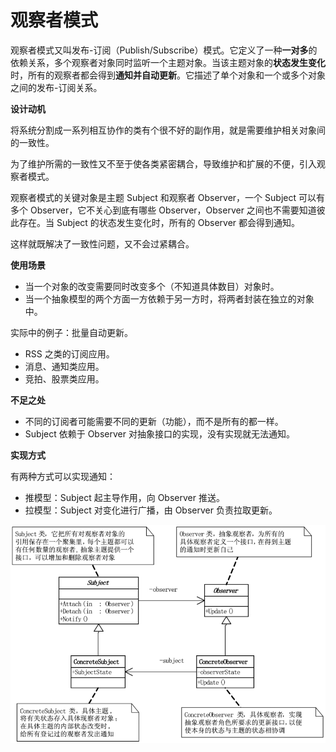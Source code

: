 # 观察者模式

观察者模式又叫发布-订阅（Publish/Subscribe）模式。它定义了一种**一对多**的依赖关系，多个观察者对象同时监听一个主题对象。当该主题对象的**状态发生变化**时，所有的观察者都会得到**通知并自动更新**。它描述了单个对象和一个或多个对象之间的发布-订阅关系。

**设计动机**

将系统分割成一系列相互协作的类有个很不好的副作用，就是需要维护相关对象间的一致性。

为了维护所需的一致性又不至于使各类紧密耦合，导致维护和扩展的不便，引入观察者模式。

观察者模式的关键对象是主题 Subject 和观察者 Observer，一个 Subject 可以有多个 Observer，它不关心到底有哪些 Observer，Observer 之间也不需要知道彼此存在。当 Subject 的状态发生变化时，所有的 Observer 都会得到通知。

这样就既解决了一致性问题，又不会过紧耦合。

**使用场景**

- 当一个对象的改变需要同时改变多个（不知道具体数目）对象时。
- 当一个抽象模型的两个方面一方依赖于另一方时，将两者封装在独立的对象中。

实际中的例子：批量自动更新。

- RSS 之类的订阅应用。
- 消息、通知类应用。
- 竞拍、股票类应用。

**不足之处**

- 不同的订阅者可能需要不同的更新（功能），而不是所有的都一样。
- Subject 依赖于 Observer 对抽象接口的实现，没有实现就无法通知。

**实现方式**

有两种方式可以实现通知：

- 推模型：Subject 起主导作用，向 Observer 推送。
- 拉模型：Subject 对变化进行广播，由 Observer 负责拉取更新。

![](img/observer/observer.jpeg)

